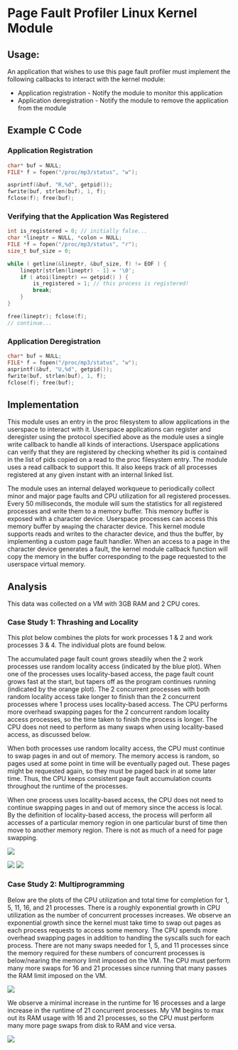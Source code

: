 # Page Fault Profiler Linux Kernel Module

## Usage:

An application that wishes to use this page fault profiler must implement the
following callbacks to interact with the kernel module: 
* Application registration - Notify the module to monitor this application
* Application deregistration - Notify the module to remove the application from the module

## Example C Code

### Application Registration

```C++
char* buf = NULL;
FILE* f = fopen("/proc/mp3/status", "w");

asprintf(&buf, "R,%d", getpid());
fwrite(buf, strlen(buf), 1, f);
fclose(f); free(buf);
```

### Verifying that the Application Was Registered
```C++
int is_registered = 0; // initially false...
char *lineptr = NULL, *colon = NULL;
FILE *f = fopen("/proc/mp3/status", "r");
size_t buf_size = 0;

while ( getline(&lineptr, &buf_size, f) != EOF ) {
    lineptr[strlen(lineptr) - 1] = '\0';
    if ( atoi(lineptr) == getpid() ) {
        is_registered = 1; // this process is registered!
        break;
    }
}

free(lineptr); fclose(f);
// continue...
```

### Application Deregistration

```C++
char* buf = NULL;
FILE* f = fopen("/proc/mp3/status", "w");
asprintf(&buf, "U,%d", getpid());
fwrite(buf, strlen(buf), 1, f);
fclose(f); free(buf);
```

## Implementation

This module uses an entry in the proc filesystem to allow applications in the userspace to interact with it. Userspace applications can register and deregister using the protocol specified above as the module uses a single write callback to handle all kinds of interactions. Userspace applications can verify that they are registered by checking whether its pid is contained in the list of pids copied on a read to the proc filesystem entry. The module uses a read callback to support this. It also keeps track of all processes registered at any given instant with an internal linked list.

The module uses an internal delayed workqueue to periodically collect minor and major page faults and CPU utilization for all registered processes. Every 50 milliseconds, the module will sum the statistics for all registered processes and write them to a memory buffer. This memory buffer is exposed with a character device. Userspace processes can access this memory buffer by `mmap`ing the character device. This kernel module supports reads and writes to the character device, and thus the buffer, by implementing a custom page fault handler. When an access to a page in the character device generates a fault, the kernel module callback function will copy the memory in the buffer corresponding to the page requested to the userspace virtual memory. 

## Analysis

This data was collected on a VM with 3GB RAM and 2 CPU cores. 

### Case Study 1: Thrashing and Locality

This plot below combines the plots for work processes 1 & 2 and work processes 3 & 4. The individual plots are found below. 

The accumulated page fault count grows steadily when the 2 work processes use random locality access (indicated by the blue plot). When one of the processes uses locality-based access, the page fault count grows fast at the start, but tapers off as the program continues running (indicated by the orange plot). The 2 concurrent processes with both random locality access take longer to finish than the 2 concurrent processes where 1 process uses locality-based access. The CPU performs more overhead swapping pages for the 2 concurrent random locality access processes, so the time taken to finish the process is longer. The CPU does not need to perform as many swaps when using locality-based access, as discussed below. 

When both processes use random locality access, the CPU must continue to swap pages in and out of memory. The memory access is random, so pages used at some point in time will be eventually paged out. These pages might be requested again, so they must be paged back in at some later time. Thus, the CPU keeps consistent page fault accumulation counts throughout the runtime of the processes. 

When one process uses locality-based access, the CPU does not need to continue swapping pages in and out of memory since the access is local. By the definition of locality-based access, the process will perform all accesses of a particular memory region in one particular burst of time then move to another memory region. There is not as much of a need for page swapping.

![](extra/case_study_1_work_1_2_3_4.png)

![](case_study_1_work_1_2.png)
![](case_study_1_work_3_4.png)

### Case Study 2: Multiprogramming

Below are the plots of the CPU utilization and total time for completion for 1, 5, 11, 16, and 21 processes. There is a roughly exponential growth in CPU utilization as the number of concurrent processes increases. We observe an exponential growth since the kernel must take time to swap out pages as each process requests to access some memory. The CPU spends more overhead swapping pages in addition to handling the syscalls such for each process. There are not many swaps needed for 1, 5, and 11 processes since the memory required for these numbers of concurrent processes is below/nearing the memory limit imposed on the VM. The CPU must perform many more swaps for 16 and 21 processes since running that many passes the RAM limit imposed on the VM. 

![](case_study_2_work_5.png)

We observe a minimal increase in the runtime for 16 processes and a large increase in the runtime of 21 concurrent processes. My VM begins to max out its RAM usage with 16 and 21 processes, so the CPU must perform many more page swaps from disk to RAM and vice versa. 

![](extra/case_study_2_runtime.png)

